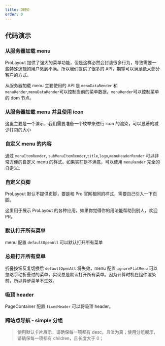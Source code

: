 ```yaml
---
title: DEMO
order: 0
---
```


## 代码演示

<code src="../demos/base.tsx"  iframe="650" title="基础使用"></code>

<code src="../demos/help.tsx"  debug iframe="650" title="高级帮助"></code>

<code src="../demos/draggableHelp.tsx"  debug iframe="650" title="支持拖动的高级帮助"></code>

<code src="../demos/proHelpModal.tsx" debug  iframe="650" title="浮层高级帮助"></code>

<code src="../demos/async-load-help.tsx" debug  iframe="650" title="远程加载帮助"></code>

<code src="../demos/theme.tsx" iframe="650" title="通过 token 修改样式"></code>

<code src="../demos/dark.tsx" iframe="650" title="黑色主题"></code>

<code src="../demos/siderMode.tsx" iframe="650" title="侧栏导航 中后台产品默认推荐"></code>

<code src="../demos/mixMode.tsx" iframe="650" title="混合导航"></code>

<code src="../demos/topMode.tsx" iframe="650" title="顶部导航"></code>

<code src="../demos/designSiderMenu.tsx" iframe="650" title="侧栏导航宽度256px"></code>

<code src="../demos/footer-global-tools.tsx" iframe="650" title="页脚工具栏和全局公告"></code>

<code src="../demos/collapsedShowTitle.tsx" iframe="650" title=" 收起时展示 title"></code>

<code src="../demos/menu-group.tsx" iframe="650" title="不分组菜单样式"></code>

<code src="../demos/classicMode.tsx" iframe="650" title="经典导航样式"></code>

<code src="../demos/background-context.tsx" iframe="650" title="通过调整页面背景内容调整整体氛围"></code>

<code src="../demos/designMenuCss.tsx" iframe="650" title="定制菜单样式"></code>

<code src="../demos/pageSimplify.tsx" iframe="650" title="通过设置页背景和卡片样式简化界面层次"></code>

<code src="../demos/customSider.tsx" iframe="650" title="自定侧栏菜单下方区域"></code>

<code src="../demos/siteMenu.tsx" iframe="650" title="菜单展开-站点地图"></code>

### 从服务器加载 menu

ProLayout 提供了强大的菜单功能，但是这样必然会封装很多行为，导致需要一些特殊逻辑的用户感到不满。所以我们提供了很多的 API，期望可以满足绝大部分客户的方式。

从服务器加载 menu 主要使用的 API 是 `menuDataRender` 和 `menuRender`,`menuDataRender`可以控制当前的菜单数据，`menuRender`可以控制菜单的 dom 节点。

<code src="../demos/dynamicMenu.tsx" iframe="650"></code>

### 从服务器加载 menu 并且使用 icon

这里主要是一个演示，我们需要准备一个枚举来进行 icon 的渲染，可以显著的减少打包的大小

<code src="../demos/antd@4MenuIconFormServe.tsx" iframe="610"></code>

### 自定义 menu 的内容

通过 `menuItemRender`, `subMenuItemRender`,`title`,`logo`,`menuHeaderRender` 可以非常方便的自定义 menu 的样式。如果实在是不满意，可以使用 `menuRender` 完全的自定义。

<code src="../demos/customizeMenu.tsx" iframe="650"></code>

### 自定义页脚

ProLayout 默认不提供页脚，要是和 Pro 官网相同的样式，需要自己引入一下页脚。

<code src="../demos/footer.tsx" iframe="650"></code>

这里用于展示 ProLayout 的各种应用，如果你觉得你的用法能帮助到别人，欢迎 PR。

<code src="../demos/searchMenu.tsx" title="搜索菜单" iframe="650"></code>

<code src="../demos/MultipleMenuOnePath.tsx" title="多个路由对应一个菜单项" iframe="650"></code>

### 默认打开所有菜单

menu 配置 `defaultOpenAll` 可以默认打开所有菜单

<code src="../demos/DefaultOpenAllMenu.tsx" iframe="650"></code>

### 总是打开所有菜单

折叠按钮反复切换后 `defaultOpenAll` 将失效，menu 配置 `ignoreFlatMenu` 可以忽略手动折叠过的菜单，实现总是默认打开所有菜单。因为计算时机在组件渲染前，所以异步菜单不生效。

<code src="../demos/AlwaysDefaultOpenAllMenu.tsx" iframe="650"></code>

<code src="../demos/IconFont.tsx" title="使用 IconFont" iframe="650"></code>

### 吸顶 header

PageContainer 配置 `fixedHeader` 可以将吸顶 header。

<code src="../demos/ghost.tsx" title="ghost 模式" iframe="650"></code>

<code src="../demos/Nested.tsx" title="嵌套布局" iframe="650"></code>

<code src="../demos/customize-collapsed.tsx" title="自定义的 collapse" iframe="650"></code>

<code src="../demos/top-breadcrumb.tsx" title="面包屑显示在顶部" iframe="650"></code>

<code src="../demos/immersive-navigation.tsx" title="多级站点导航" iframe="650"></code>

<code src="../demos/immersive-navigation-top.tsx" title="沉浸式导航" iframe="650"></code>

### 跨站点导航 - simple 分组

> 使用默认卡片展示，请确保每一项都有 desc，且值为真；使用分组展示，请确保每一项都有 children，且长度大于 0；

<code src="../demos/appList-group.tsx" title="跨站点导航列表 分组模式" iframe="650"></code>

<code src="../demos/error-boundaries.tsx" title="layout 自带了错误处理功能，防止白屏" iframe="650"></code>

<code src="../demos/splitMenus.tsx" title="沉浸式导航" debug iframe="650"></code>

